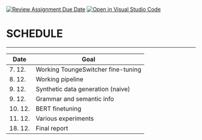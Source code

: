 [![Review Assignment Due Date](https://classroom.github.com/assets/deadline-readme-button-24ddc0f5d75046c5622901739e7c5dd533143b0c8e959d652212380cedb1ea36.svg)](https://classroom.github.com/a/fEFF99tU)
[![Open in Visual Studio Code](https://classroom.github.com/assets/open-in-vscode-718a45dd9cf7e7f842a935f5ebbe5719a5e09af4491e668f4dbf3b35d5cca122.svg)](https://classroom.github.com/online_ide?assignment_repo_id=13123472&assignment_repo_type=AssignmentRepo)

# SCHEDULE
---

| Date | Goal |
| ---- | ---- |
| 7. 12. | Working ToungeSwitcher fine-tuning |
| 8. 12. | Working pipeline |
| 9. 12. | Synthetic data generation (naive) |
| 9. 12. | Grammar and semantic info |
| 10. 12. | BERT finetuning |
| 11. 12. | Various experiments | 
| 18. 12. | Final report |
